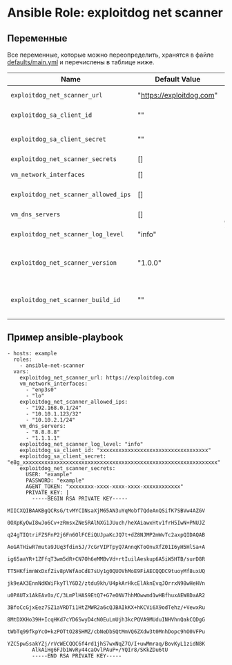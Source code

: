 # Ansible Role: exploitdog net scanner

## Переменные

Все переменные, которые можно переопределить, хранятся в файле [defaults/main.yml](defaults/main.yml) и перечислены в таблице ниже.

| Name                                 | Default Value            | Description                                                                                   |
|--------------------------------------|--------------------------|-----------------------------------------------------------------------------------------------|
| `exploitdog_net_scanner_url`         | "https://exploitdog.com" | URL-адрес (обязательный параметр)                                                             |
| `exploitdog_sa_client_id`            | ""                       | ID сервис аккаунта (обязательный параметр)                                                    |
| `exploitdog_sa_client_secret`        | ""                       | Секретный ключ сервис аккаунта (обязательный параметр)                                        |
| `exploitdog_net_scanner_secrets`     | []                       | Секреты приложения                                                                            |
| `vm_network_interfaces`              | []                       | Сетевые интерфейсы для сканирования                                                           |
| `exploitdog_net_scanner_allowed_ips` | []                       | Разрешенные IP-подсети для сканирования                                                       |
| `vm_dns_servers`                     | []                       | DNS-серверы для разрешения доменов                                                            |
| `exploitdog_net_scanner_log_level`   | "info"                   | Уровень журнала: "debug", "info", "warning", "error"                                          |
| `exploitdog_net_scanner_version`     | "1.0.0"             | Версия приложения (обязательный параметр, если не указан `exploitdog_net_scanner_build_id`)   |
| `exploitdog_net_scanner_build_id`    | ""                       | ID сборки приложения (обязательный параметр, если не указан `exploitdog_net_scanner_version`) |

## Пример ansible-playbook
```
- hosts: example
  roles:
    - ansible-net-scanner
  vars:
    exploitdog_net_scanner_url: https://exploitdog.com
    vm_network_interfaces:
      - "enp3s0"
      - "lo"
    exploitdog_net_scanner_allowed_ips:
      - "192.168.0.1/24"
      - "10.10.1.123/32"
      - "10.10.2.1/24"
    vm_dns_servers:
      - "8.8.8.8"
      - "1.1.1.1"
    exploitdog_net_scanner_log_level: "info"
    exploitdog_sa_client_id: "xxxxxxxxxxxxxxxxxxxxxxxxxxxxxxxxxxx"
    exploitdog_sa_client_secret: "e8g_xxxxxxxxxxxxxxxxxxxxxxxxxxxxxxxxxxxxxxxxxxxxxxxxxxxxxxxxxxxxxxx"
    exploitdog_net_scanner_secrets:
      USER: "example"
      PASSWORD: "example"
      AGENT_TOKEN: "xxxxxxxx-xxxx-xxxx-xxxx-xxxxxxxxxxxx"
      PRIVATE_KEY: |
        -----BEGIN RSA PRIVATE KEY-----
        MIICXQIBAAKBgQCRsG/tvMYCINsaXjM65AN3uYqMobf7QdeAnQSifK7SBVw4AZGV
        0OXpKyOwI8wJo6Cv+zRmsxZNeSRAlNXG1JUuch/heXAiawxHtv1frH5IwN+PNUJZ
        q24gTIQtriFZSFnP2j6Fn6OlFCEiQUJpaKcJQ7t+dZ8NJMP2mWvTc2axpQIDAQAB
        AoGATHiwR7muta9JUq3fdin5J/7cGrVIPTpyQ7AnnqKToOnvXfZ01I6yH5HlSa+A
        ig65aaYR+1ZFfqT3wm5dR+CN7Oh6eMMBvVd+rtIuilAeskup6A5iW5HTB/surD8R
        TT5HKfimnWxDxfZiv8pVWfAoCdE7sUy1g0QUOVhMoE9FiAECQQDC9tuoyMf8uxUQ
        jk9eAX3EnnNdKWiFkyTlY6D2/ztdu9kh/U4pkArHkcElAknEvqJOrrxN98wHeHVn
        u0PAUTx1AkEAv0x/C/3LmPlHAS9EtQ7+G7eONV7hhMOwwmd1wHBfhuxAEW8DaAR2
        3BfoCcGjxEez7SZ1aVRDTi1HtZMWR2a6cQJBAIkKX+hKCVi6X9odTehz/+VewxRu
        8MtDXKHo39H+IcqHKd7cYD6SwyD4cN0EuLmUjh3kcPQVA9MUduINHVhnQakCQDgG
        tWbTq99fkpYcO+kzPOTtO28SHMZ/cbNeDbSQtMmVQ6ZXdw3t0MnhDopc9hO0VFPu
        YZC5pwSsakYZj/rVcWECQQC6f4rd1jhS7wxNqZ7O/I+uwMmraq/BovKyL1zidN8K
        AlkAiHg6FJb1WvRy44caOvlPAuP+/YQIr8/SKkZDu6tU
        -----END RSA PRIVATE KEY-----
```
